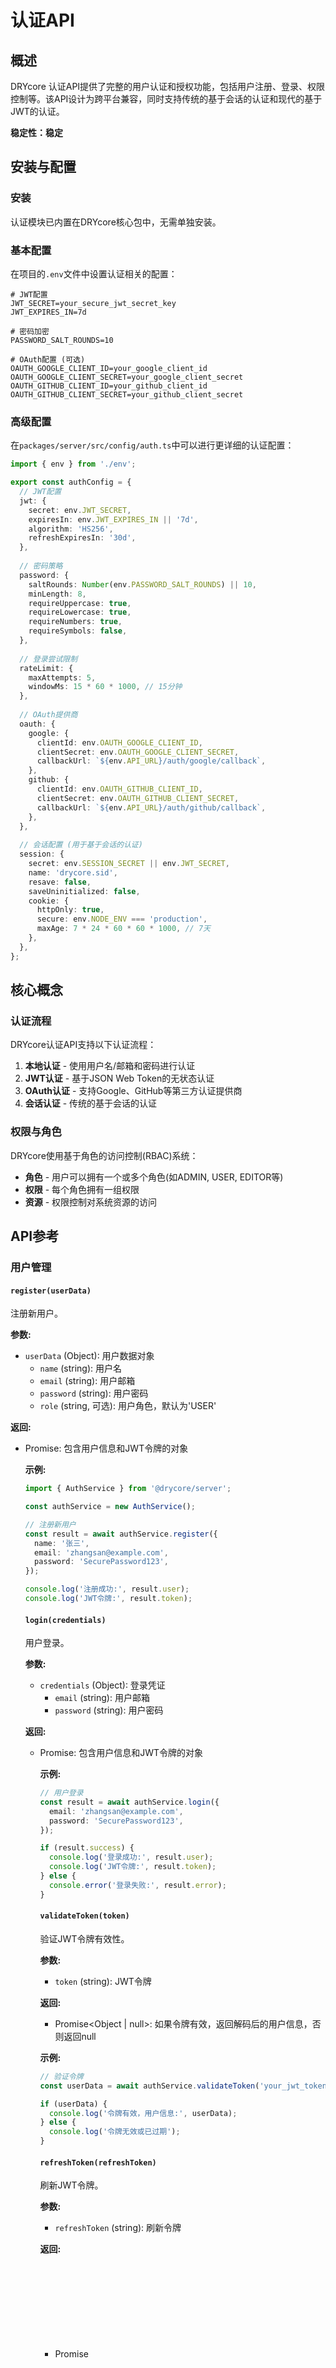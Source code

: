 # 认证API

## 概述

DRYcore 认证API提供了完整的用户认证和授权功能，包括用户注册、登录、权限控制等。该API设计为跨平台兼容，同时支持传统的基于会话的认证和现代的基于JWT的认证。

**稳定性：稳定**

## 安装与配置

### 安装

认证模块已内置在DRYcore核心包中，无需单独安装。

### 基本配置

在项目的`.env`文件中设置认证相关的配置：

```env
# JWT配置
JWT_SECRET=your_secure_jwt_secret_key
JWT_EXPIRES_IN=7d

# 密码加密
PASSWORD_SALT_ROUNDS=10

# OAuth配置 (可选)
OAUTH_GOOGLE_CLIENT_ID=your_google_client_id
OAUTH_GOOGLE_CLIENT_SECRET=your_google_client_secret
OAUTH_GITHUB_CLIENT_ID=your_github_client_id
OAUTH_GITHUB_CLIENT_SECRET=your_github_client_secret
```

### 高级配置

在`packages/server/src/config/auth.ts`中可以进行更详细的认证配置：

```typescript
import { env } from './env';

export const authConfig = {
  // JWT配置
  jwt: {
    secret: env.JWT_SECRET,
    expiresIn: env.JWT_EXPIRES_IN || '7d',
    algorithm: 'HS256',
    refreshExpiresIn: '30d',
  },
  
  // 密码策略
  password: {
    saltRounds: Number(env.PASSWORD_SALT_ROUNDS) || 10,
    minLength: 8,
    requireUppercase: true,
    requireLowercase: true,
    requireNumbers: true,
    requireSymbols: false,
  },
  
  // 登录尝试限制
  rateLimit: {
    maxAttempts: 5,
    windowMs: 15 * 60 * 1000, // 15分钟
  },
  
  // OAuth提供商
  oauth: {
    google: {
      clientId: env.OAUTH_GOOGLE_CLIENT_ID,
      clientSecret: env.OAUTH_GOOGLE_CLIENT_SECRET,
      callbackUrl: `${env.API_URL}/auth/google/callback`,
    },
    github: {
      clientId: env.OAUTH_GITHUB_CLIENT_ID,
      clientSecret: env.OAUTH_GITHUB_CLIENT_SECRET,
      callbackUrl: `${env.API_URL}/auth/github/callback`,
    },
  },
  
  // 会话配置 (用于基于会话的认证)
  session: {
    secret: env.SESSION_SECRET || env.JWT_SECRET,
    name: 'drycore.sid',
    resave: false,
    saveUninitialized: false,
    cookie: {
      httpOnly: true,
      secure: env.NODE_ENV === 'production',
      maxAge: 7 * 24 * 60 * 60 * 1000, // 7天
    },
  },
};
```

## 核心概念

### 认证流程

DRYcore认证API支持以下认证流程：

1. **本地认证** - 使用用户名/邮箱和密码进行认证
2. **JWT认证** - 基于JSON Web Token的无状态认证
3. **OAuth认证** - 支持Google、GitHub等第三方认证提供商
4. **会话认证** - 传统的基于会话的认证

### 权限与角色

DRYcore使用基于角色的访问控制(RBAC)系统：

- **角色** - 用户可以拥有一个或多个角色(如ADMIN, USER, EDITOR等)
- **权限** - 每个角色拥有一组权限
- **资源** - 权限控制对系统资源的访问

## API参考

### 用户管理

#### `register(userData)`

注册新用户。

**参数:**

- `userData` (Object): 用户数据对象
  - `name` (string): 用户名
  - `email` (string): 用户邮箱
  - `password` (string): 用户密码
  - `role` (string, 可选): 用户角色，默认为'USER'

**返回:**

- Promise<Object>: 包含用户信息和JWT令牌的对象

**示例:**

```typescript
import { AuthService } from '@drycore/server';

const authService = new AuthService();

// 注册新用户
const result = await authService.register({
  name: '张三',
  email: 'zhangsan@example.com',
  password: 'SecurePassword123',
});

console.log('注册成功:', result.user);
console.log('JWT令牌:', result.token);
```

#### `login(credentials)`

用户登录。

**参数:**

- `credentials` (Object): 登录凭证
  - `email` (string): 用户邮箱
  - `password` (string): 用户密码

**返回:**

- Promise<Object>: 包含用户信息和JWT令牌的对象

**示例:**

```typescript
// 用户登录
const result = await authService.login({
  email: 'zhangsan@example.com',
  password: 'SecurePassword123',
});

if (result.success) {
  console.log('登录成功:', result.user);
  console.log('JWT令牌:', result.token);
} else {
  console.error('登录失败:', result.error);
}
```

#### `validateToken(token)`

验证JWT令牌有效性。

**参数:**

- `token` (string): JWT令牌

**返回:**

- Promise<Object | null>: 如果令牌有效，返回解码后的用户信息，否则返回null

**示例:**

```typescript
// 验证令牌
const userData = await authService.validateToken('your_jwt_token');

if (userData) {
  console.log('令牌有效，用户信息:', userData);
} else {
  console.log('令牌无效或已过期');
}
```

#### `refreshToken(refreshToken)`

刷新JWT令牌。

**参数:**

- `refreshToken` (string): 刷新令牌

**返回:**

- Promise<Object>: 包含新的访问令牌和刷新令牌的对象

**示例:**

```typescript
// 刷新令牌
const newTokens = await authService.refreshToken('your_refresh_token');

console.log('新的访问令牌:', newTokens.accessToken);
console.log('新的刷新令牌:', newTokens.refreshToken);
```

### 密码管理

#### `changePassword(userId, currentPassword, newPassword)`

更改用户密码。

**参数:**

- `userId` (number): 用户ID
- `currentPassword` (string): 当前密码
- `newPassword` (string): 新密码

**返回:**

- Promise<boolean>: 操作成功返回true，否则返回false

**示例:**

```typescript
// 更改密码
const success = await authService.changePassword(
  userId,
  'CurrentPassword123',
  'NewSecurePassword456'
);

if (success) {
  console.log('密码更改成功');
} else {
  console.error('密码更改失败');
}
```

#### `requestPasswordReset(email)`

请求密码重置。

**参数:**

- `email` (string): 用户邮箱

**返回:**

- Promise<Object>: 包含重置令牌的对象

**示例:**

```typescript
// 请求密码重置
const result = await authService.requestPasswordReset('zhangsan@example.com');

console.log('重置令牌已发送到邮箱');
```

#### `resetPassword(token, newPassword)`

使用重置令牌重置密码。

**参数:**

- `token` (string): 重置令牌
- `newPassword` (string): 新密码

**返回:**

- Promise<boolean>: 操作成功返回true，否则返回false

**示例:**

```typescript
// 重置密码
const success = await authService.resetPassword(
  'reset_token_from_email',
  'NewSecurePassword789'
);

if (success) {
  console.log('密码重置成功');
} else {
  console.error('密码重置失败');
}
```

### 角色与权限

#### `hasRole(userId, role)`

检查用户是否拥有指定角色。

**参数:**

- `userId` (number): 用户ID
- `role` (string): 角色名称

**返回:**

- Promise<boolean>: 用户拥有该角色返回true，否则返回false

**示例:**

```typescript
// 检查用户角色
const isAdmin = await authService.hasRole(userId, 'ADMIN');

if (isAdmin) {
  console.log('用户是管理员');
} else {
  console.log('用户不是管理员');
}
```

#### `hasPermission(userId, permission, resourceId?)`

检查用户是否拥有指定权限。

**参数:**

- `userId` (number): 用户ID
- `permission` (string): 权限名称
- `resourceId` (number, 可选): 资源ID

**返回:**

- Promise<boolean>: 用户拥有该权限返回true，否则返回false

**示例:**

```typescript
// 检查用户权限
const canEditArticle = await authService.hasPermission(
  userId,
  'EDIT_ARTICLE',
  articleId
);

if (canEditArticle) {
  console.log('用户可以编辑此文章');
} else {
  console.log('用户无权编辑此文章');
}
```

#### `assignRole(userId, role)`

为用户分配角色。

**参数:**

- `userId` (number): 用户ID
- `role` (string): 角色名称

**返回:**

- Promise<boolean>: 操作成功返回true，否则返回false

**示例:**

```typescript
// 分配角色
const success = await authService.assignRole(userId, 'EDITOR');

if (success) {
  console.log('已将编辑角色分配给用户');
} else {
  console.error('角色分配失败');
}
```

### OAuth认证

#### `getOAuthURL(provider)`

获取OAuth认证URL。

**参数:**

- `provider` (string): 认证提供商('google', 'github'等)

**返回:**

- string: OAuth认证URL

**示例:**

```typescript
// 获取Google OAuth URL
const googleAuthUrl = authService.getOAuthURL('google');

// 重定向用户到Google登录页面
res.redirect(googleAuthUrl);
```

#### `handleOAuthCallback(provider, code)`

处理OAuth回调。

**参数:**

- `provider` (string): 认证提供商
- `code` (string): 授权码

**返回:**

- Promise<Object>: 包含用户信息和JWT令牌的对象

**示例:**

```typescript
// 处理OAuth回调
app.get('/auth/google/callback', async (req, res) => {
  const result = await authService.handleOAuthCallback('google', req.query.code);
  
  if (result.success) {
    // 设置令牌并重定向
    res.cookie('auth-token', result.token);
    res.redirect('/dashboard');
  } else {
    res.redirect('/login?error=oauth_failed');
  }
});
```

### 中间件

#### `authMiddleware`

Express中间件，用于验证请求中的JWT令牌。

**示例:**

```typescript
import { authMiddleware } from '@drycore/server';

// 保护路由
app.get('/api/protected', authMiddleware, (req, res) => {
  // req.user包含已认证的用户信息
  res.json({ message: `欢迎，${req.user.name}!` });
});
```

#### `roleMiddleware(roles)`

Express中间件，用于基于角色的访问控制。

**参数:**

- `roles` (string | string[]): 需要的角色或角色数组

**示例:**

```typescript
import { roleMiddleware } from '@drycore/server';

// 只允许管理员访问
app.get(
  '/api/admin/users',
  authMiddleware,
  roleMiddleware('ADMIN'),
  (req, res) => {
    // 只有管理员可以访问
    res.json({ message: '管理员面板' });
  }
);

// 允许多个角色访问
app.get(
  '/api/content',
  authMiddleware,
  roleMiddleware(['ADMIN', 'EDITOR']),
  (req, res) => {
    // 管理员和编辑可以访问
    res.json({ message: '内容管理' });
  }
);
```

#### `permissionMiddleware(permission, resourceIdParam?)`

Express中间件，用于基于权限的访问控制。

**参数:**

- `permission` (string): 需要的权限
- `resourceIdParam` (string, 可选): 请求参数中的资源ID名称

**示例:**

```typescript
import { permissionMiddleware } from '@drycore/server';

// 基于权限控制
app.put(
  '/api/articles/:articleId',
  authMiddleware,
  permissionMiddleware('EDIT_ARTICLE', 'articleId'),
  (req, res) => {
    // 只有拥有编辑特定文章权限的用户才能访问
    res.json({ message: '文章已更新' });
  }
);
```

## 前端集成

### 使用React Hook

DRYcore为React应用提供了`useAuth` Hook，简化认证状态管理：

```tsx
import { useAuth } from '@drycore/web';

function LoginPage() {
  const { login, isLoading, error } = useAuth();
  const [email, setEmail] = useState('');
  const [password, setPassword] = useState('');

  const handleSubmit = async (e) => {
    e.preventDefault();
    await login(email, password);
  };

  return (
    <form onSubmit={handleSubmit}>
      <input
        type="email"
        value={email}
        onChange={(e) => setEmail(e.target.value)}
        placeholder="邮箱"
      />
      <input
        type="password"
        value={password}
        onChange={(e) => setPassword(e.target.value)}
        placeholder="密码"
      />
      <button type="submit" disabled={isLoading}>
        {isLoading ? '登录中...' : '登录'}
      </button>
      {error && <p className="error">{error}</p>}
    </form>
  );
}
```

### 使用AuthProvider

```tsx
import { AuthProvider } from '@drycore/web';

function App() {
  return (
    <AuthProvider>
      <Router>
        <Routes>
          <Route path="/login" element={<LoginPage />} />
          <Route
            path="/dashboard"
            element={
              <ProtectedRoute>
                <Dashboard />
              </ProtectedRoute>
            }
          />
          {/* 其他路由 */}
        </Routes>
      </Router>
    </AuthProvider>
  );
}
```

### 保护路由

```tsx
import { useAuth } from '@drycore/web';
import { Navigate } from 'react-router-dom';

function ProtectedRoute({ children }) {
  const { isAuthenticated, isLoading } = useAuth();

  if (isLoading) {
    return <div>加载中...</div>;
  }

  if (!isAuthenticated) {
    return <Navigate to="/login" replace />;
  }

  return children;
}
```

### 基于角色的组件访问控制

```tsx
import { useAuth } from '@drycore/web';

function RoleBasedButton({ roles, children, ...props }) {
  const { user, hasRole } = useAuth();
  
  // 检查用户是否有任何指定角色
  const hasAccess = roles.some(role => hasRole(role));
  
  if (!hasAccess) {
    return null;
  }
  
  return <button {...props}>{children}</button>;
}

// 使用
function AdminPanel() {
  return (
    <div>
      <h1>控制面板</h1>
      <RoleBasedButton roles={['ADMIN']}>
        管理用户
      </RoleBasedButton>
      <RoleBasedButton roles={['ADMIN', 'EDITOR']}>
        管理内容
      </RoleBasedButton>
    </div>
  );
}
```

## 最佳实践

### 安全建议

1. **使用强密码策略** - 设置适当的密码复杂度要求
2. **实施速率限制** - 限制登录尝试次数，防止暴力攻击
3. **使用HTTPS** - 确保所有认证通信通过HTTPS进行
4. **安全存储密钥** - 使用环境变量存储JWT密钥等敏感信息
5. **设置合适的令牌过期时间** - 避免长时间有效的令牌
6. **实现CSRF保护** - 防止跨站请求伪造攻击

### 性能优化

1. **使用缓存** - 缓存频繁使用的用户数据和权限信息
2. **异步验证** - 使用异步验证减少阻塞
3. **批量加载权限** - 一次加载用户所有权限，避免多次数据库查询

## 常见问题

### 令牌验证失败

**问题:** JWT令牌验证失败，即使令牌看起来有效。

**解决方案:**
- 检查服务器和客户端的系统时间是否同步
- 确认JWT_SECRET在所有服务器实例上一致
- 验证令牌没有过期
- 检查令牌格式是否完整

### 权限系统设计

**问题:** 如何设计灵活且可扩展的权限系统？

**解决方案:**
- 使用基于角色的访问控制(RBAC)作为基础
- 将权限定义为"动作:资源"格式，如"read:articles"
- 实现资源所有权检查，允许用户管理自己的资源
- 使用权限组简化管理

### OAuth集成

**问题:** 集成第三方OAuth提供商时遇到问题。

**解决方案:**
- 确保回调URL配置正确且与提供商注册的一致
- 检查客户端ID和密钥是否正确
- 在OAuth流程中加入状态参数防止CSRF攻击
- 处理OAuth提供商API的错误响应

## 示例：完整认证流程

### 后端实现

```typescript
// packages/server/src/controllers/auth.controller.ts
import { Request, Response } from 'express';
import { AuthService } from '../services/auth.service';

export class AuthController {
  private authService = new AuthService();

  // 用户注册
  async register(req: Request, res: Response) {
    try {
      const result = await this.authService.register(req.body);
      
      if (result.success) {
        return res.status(201).json({
          success: true,
          data: {
            user: result.user,
            token: result.token,
          },
        });
      }
      
      return res.status(400).json({
        success: false,
        error: result.error,
      });
    } catch (error) {
      return res.status(500).json({
        success: false,
        error: '注册过程中发生错误',
      });
    }
  }

  // 用户登录
  async login(req: Request, res: Response) {
    try {
      const result = await this.authService.login(req.body);
      
      if (result.success) {
        return res.status(200).json({
          success: true,
          data: {
            user: result.user,
            token: result.token,
          },
        });
      }
      
      return res.status(401).json({
        success: false,
        error: result.error,
      });
    } catch (error) {
      return res.status(500).json({
        success: false,
        error: '登录过程中发生错误',
      });
    }
  }

  // 获取当前用户信息
  async getCurrentUser(req: Request, res: Response) {
    try {
      // req.user由authMiddleware注入
      const userId = req.user.id;
      const user = await this.authService.getUserById(userId);
      
      if (!user) {
        return res.status(404).json({
          success: false,
          error: '用户不存在',
        });
      }
      
      return res.status(200).json({
        success: true,
        data: user,
      });
    } catch (error) {
      return res.status(500).json({
        success: false,
        error: '获取用户信息时发生错误',
      });
    }
  }

  // 刷新令牌
  async refreshToken(req: Request, res: Response) {
    try {
      const { refreshToken } = req.body;
      
      if (!refreshToken) {
        return res.status(400).json({
          success: false,
          error: '缺少刷新令牌',
        });
      }
      
      const result = await this.authService.refreshToken(refreshToken);
      
      if (result.success) {
        return res.status(200).json({
          success: true,
          data: {
            accessToken: result.accessToken,
            refreshToken: result.refreshToken,
          },
        });
      }
      
      return res.status(401).json({
        success: false,
        error: '无效或过期的刷新令牌',
      });
    } catch (error) {
      return res.status(500).json({
        success: false,
        error: '刷新令牌时发生错误',
      });
    }
  }

  // 请求密码重置
  async requestPasswordReset(req: Request, res: Response) {
    try {
      const { email } = req.body;
      
      if (!email) {
        return res.status(400).json({
          success: false,
          error: '缺少邮箱地址',
        });
      }
      
      const result = await this.authService.requestPasswordReset(email);
      
      // 注意：无论邮箱是否存在，都返回相同响应
      // 这是安全最佳实践，防止用户枚举
      return res.status(200).json({
        success: true,
        message: '如果邮箱存在，重置链接已发送',
      });
    } catch (error) {
      return res.status(500).json({
        success: false,
        error: '处理密码重置请求时发生错误',
      });
    }
  }

  // 重置密码
  async resetPassword(req: Request, res: Response) {
    try {
      const { token, newPassword } = req.body;
      
      if (!token || !newPassword) {
        return res.status(400).json({
          success: false,
          error: '缺少令牌或新密码',
        });
      }
      
      const result = await this.authService.resetPassword(token, newPassword);
      
      if (result) {
        return res.status(200).json({
          success: true,
          message: '密码已成功重置',
        });
      }
      
      return res.status(400).json({
        success: false,
        error: '无效或过期的重置令牌',
      });
    } catch (error) {
      return res.status(500).json({
        success: false,
        error: '重置密码时发生错误',
      });
    }
  }

  // OAuth登录URL
  getOAuthURL(req: Request, res: Response) {
    try {
      const { provider } = req.params;
      
      if (!['google', 'github'].includes(provider)) {
        return res.status(400).json({
          success: false,
          error: '不支持的OAuth提供商',
        });
      }
      
      const url = this.authService.getOAuthURL(provider);
      
      return res.status(200).json({
        success: true,
        data: { url },
      });
    } catch (error) {
      return res.status(500).json({
        success: false,
        error: '生成OAuth URL时发生错误',
      });
    }
  }

  // OAuth回调处理
  async handleOAuthCallback(req: Request, res: Response) {
    try {
      const { provider } = req.params;
      const { code } = req.query;
      
      if (!code || typeof code !== 'string') {
        return res.status(400).json({
          success: false,
          error: '缺少授权码',
        });
      }
      
      const result = await this.authService.handleOAuthCallback(provider, code);
      
      if (result.success) {
        // 使用客户端重定向，将令牌作为URL参数
        return res.redirect(
          `${process.env.FRONTEND_URL}/auth/callback?token=${result.token}`
        );
      }
      
      return res.redirect(
        `${process.env.FRONTEND_URL}/login?error=oauth_failed`
      );
    } catch (error) {
      return res.redirect(
        `${process.env.FRONTEND_URL}/login?error=server_error`
      );
    }
  }
}
```

### 路由配置

```typescript
// packages/server/src/routes/auth.routes.ts
import { Router } from 'express';
import { AuthController } from '../controllers/auth.controller';
import { authMiddleware } from '../middlewares/auth.middleware';
import { validateRequest } from '../middlewares/validate.middleware';
import { authValidation } from '../validations/auth.validation';

export const authRouter = Router();
const authController = new AuthController();

// 用户注册
authRouter.post(
  '/register',
  validateRequest(authValidation.register),
  authController.register.bind(authController)
);

// 用户登录
authRouter.post(
  '/login',
  validateRequest(authValidation.login),
  authController.login.bind(authController)
);

// 获取当前用户
authRouter.get(
  '/me',
  authMiddleware,
  authController.getCurrentUser.bind(authController)
);

// 刷新令牌
authRouter.post(
  '/refresh-token',
  validateRequest(authValidation.refreshToken),
  authController.refreshToken.bind(authController)
);

// 请求密码重置
authRouter.post(
  '/request-reset',
  validateRequest(authValidation.requestReset),
  authController.requestPasswordReset.bind(authController)
);

// 重置密码
authRouter.post(
  '/reset-password',
  validateRequest(authValidation.resetPassword),
  authController.resetPassword.bind(authController)
);

// OAuth登录URL
authRouter.get(
  '/oauth/:provider',
  authController.getOAuthURL.bind(authController)
);

// OAuth回调
authRouter.get(
  '/oauth/:provider/callback',
  authController.handleOAuthCallback.bind(authController)
);
```

### 前端实现

```tsx
// packages/web/src/contexts/AuthContext.tsx
import React, { createContext, useContext, useState, useEffect } from 'react';
import { apiClient } from '../api/client';

interface AuthContextType {
  user: any;
  isAuthenticated: boolean;
  isLoading: boolean;
  error: string | null;
  login: (email: string, password: string) => Promise<void>;
  register: (userData: any) => Promise<void>;
  logout: () => void;
  hasRole: (role: string) => boolean;
}

const AuthContext = createContext<AuthContextType | undefined>(undefined);

export function AuthProvider({ children }: { children: React.ReactNode }) {
  const [user, setUser] = useState<any>(null);
  const [isLoading, setIsLoading] = useState(true);
  const [error, setError] = useState<string | null>(null);

  // 检查用户是否已登录
  useEffect(() => {
    const token = localStorage.getItem('auth-token');
    
    if (token) {
      fetchCurrentUser(token);
    } else {
      setIsLoading(false);
    }
  }, []);

  // 获取当前用户信息
  const fetchCurrentUser = async (token: string) => {
    try {
      setIsLoading(true);
      setError(null);
      
      const response = await apiClient.get('/auth/me', {
        headers: {
          Authorization: `Bearer ${token}`,
        },
      });
      
      if (response.data.success) {
        setUser(response.data.data);
      } else {
        // 无效令牌，清除本地存储
        localStorage.removeItem('auth-token');
        setUser(null);
      }
    } catch (err) {
      localStorage.removeItem('auth-token');
      setUser(null);
      setError('获取用户信息失败');
    } finally {
      setIsLoading(false);
    }
  };

  // 登录
  const login = async (email: string, password: string) => {
    try {
      setIsLoading(true);
      setError(null);
      
      const response = await apiClient.post('/auth/login', {
        email,
        password,
      });
      
      if (response.data.success) {
        const { user, token } = response.data.data;
        localStorage.setItem('auth-token', token);
        setUser(user);
      } else {
        setError(response.data.error || '登录失败');
      }
    } catch (err: any) {
      setError(
        err.response?.data?.error || '登录过程中发生错误'
      );
    } finally {
      setIsLoading(false);
    }
  };

  // 注册
  const register = async (userData: any) => {
    try {
      setIsLoading(true);
      setError(null);
      
      const response = await apiClient.post('/auth/register', userData);
      
      if (response.data.success) {
        const { user, token } = response.data.data;
        localStorage.setItem('auth-token', token);
        setUser(user);
      } else {
        setError(response.data.error || '注册失败');
      }
    } catch (err: any) {
      setError(
        err.response?.data?.error || '注册过程中发生错误'
      );
    } finally {
      setIsLoading(false);
    }
  };

  // 登出
  const logout = () => {
    localStorage.removeItem('auth-token');
    setUser(null);
  };

  // 检查角色
  const hasRole = (role: string) => {
    if (!user) return false;
    return user.roles?.includes(role) || false;
  };

  return (
    <AuthContext.Provider
      value={{
        user,
        isAuthenticated: !!user,
        isLoading,
        error,
        login,
        register,
        logout,
        hasRole,
      }}
    >
      {children}
    </AuthContext.Provider>
  );
}

// 自定义Hook
export function useAuth() {
  const context = useContext(AuthContext);
  
  if (context === undefined) {
    throw new Error('useAuth必须在AuthProvider内使用');
  }
  
  return context;
}
```

## 小结

DRYcore认证API提供了一个全面、灵活的身份验证和授权解决方案，支持多种认证方式和权限管理。通过遵循本文档的最佳实践和示例，你可以轻松地在你的应用中实现安全、可靠的用户认证系统。 